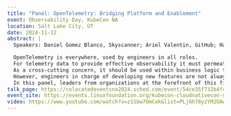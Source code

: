 ```yaml
---
title: "Panel: OpenTelemetry: Bridging Platform and Enablement"
event: Observability Day, KubeCon NA
location: Salt Lake City, UT
date: 2024-11-12
abstract: |
  Speakers: Daniel Gomez Blanco, Skyscanner; Ariel Valentin, GitHub; Hazel Weakly, Nivenly Foundation; Suman Karumuri, Airbnb; Vijay Samuel, eBay

  OpenTelemetry is everywhere, used by engineers in all roles.
  For telemetry data to provide effective observability it must permeate all areas of a software system, all the way up the domain-specific aspects that matter the most to end users.
  As a cross-cutting concern, it should be used within business logic to describe application internals.
  However, engineers in charge of developing new features are not always empowered with the modern observability practices supported by OpenTelemetry and, in a distributed environment, this may damage the overall observability of the system.
  In this panel, leaders from organizations at the forefront of this field take us through their experiences building platforms, tooling, enablement materials, and team topologies that allow them to scale adoption of OpenTelemetry best practices with minimal friction, and ensure that the telemetry data produced by their systems is of the highest quality, provides value, and maximizes return-on-investment.
talk_page: https://colocatedeventsna2024.sched.com/event/54ce35f732b4fcc570bf733078991591
event_site: https://events.linuxfoundation.org/kubecon-cloudnativecon-north-america/co-located-events/observability-day/
video: https://www.youtube.com/watch?v=z1Sbw7OmCek&list=PLj6h78yzYM2OAwmXucz-MoggvBuwOPkqN&index=9
---
```

